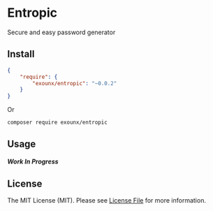 # Entropic
Secure and easy password generator

## Install

``` json
{
    "require": {
        "exounx/entropic": "~0.0.2"
    }
}
```

Or

```
composer require exounx/entropic
```

## Usage

##### Work In Progress 

## License

The MIT License (MIT). Please see [License File](https://github.com/ExoUNX/Entropic/blob/master/LICENSE) for more information.